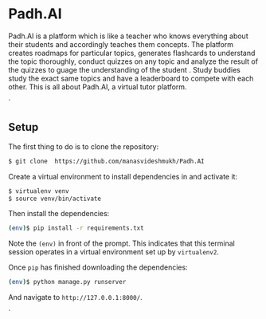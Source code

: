 # Padh.AI

Padh.AI is a platform which is like a teacher who knows everything about their students and accordingly teaches them concepts. The platform creates roadmaps for particular topics, generates flashcards to understand the topic thoroughly, conduct quizzes on any topic and analyze the result of the quizzes to guage the understanding of the student . Study buddies study the exact same topics and have a leaderboard to compete with each other. This is all about Padh.AI, a virtual tutor platform.


`

## Setup

The first thing to do is to clone the repository:

```sh
$ git clone  https://github.com/manasvideshmukh/Padh.AI
```

Create a virtual environment to install dependencies in and activate it:

```sh
$ virtualenv venv
$ source venv/bin/activate
```

Then install the dependencies:

```sh
(env)$ pip install -r requirements.txt
```
Note the `(env)` in front of the prompt. This indicates that this terminal
session operates in a virtual environment set up by `virtualenv2`.

Once `pip` has finished downloading the dependencies:
```sh
(env)$ python manage.py runserver
```
And navigate to `http://127.0.0.1:8000/`.

`